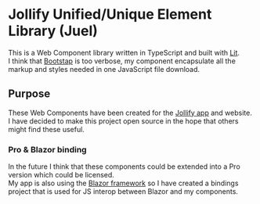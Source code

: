 # Jollify Unified/Unique Element Library (Juel)

This is a Web Component library written in TypeScript and built with [Lit](https://lit.dev/).  
I think that [Bootstap](https://getbootstrap.com/) is too verbose, my component encapsulate all the markup and styles needed in one JavaScript file download.

## Purpose

These Web Components have been created for the [Jollify app](https://jollify.app) and website.  
I have decided to make this project open source in the hope that others might find these useful.

### Pro & Blazor binding

In the future I think that these components could be extended into a Pro version which could be licensed.  
My app is also using the [Blazor framework](https://dotnet.microsoft.com/en-us/apps/aspnet/web-apps/blazor) so I have created a bindings project that is used for JS interop between Blazor and my components.

